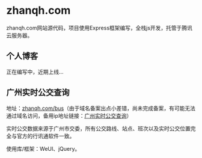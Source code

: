 # zhanqh.com
zhanqh.com网站源代码，项目使用Express框架编写，全栈js开发，托管于腾讯云服务器。

## 个人博客
正在编写中，近期上线…

## 广州实时公交查询
地址：[zhanqh.com/bus](zhanqh.com/bus)（由于域名备案出点小差错，尚未完成备案，有可能无法通过域名访问，备用ip地址链接：[广州实时公交查询](119.29.143.242/bus)）

实时公交数据来源于广州市交委，所有公交路线、站点、班次以及实时公交位置完全与官方的行讯通软件一致。

使用库/框架：WeUI、jQuery。